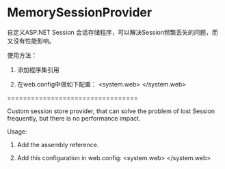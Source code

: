 # MemorySessionProvider

自定义ASP.NET Session 会话存储程序，可以解决Session频繁丢失的问题，而又没有性能影响。

使用方法：

1. 添加程序集引用

2. 在web.config中做如下配置：
    <system.web>
      <sessionState timeout="20" mode="Custom" customProvider="MemorySessionProvider">
        <providers>
          <add name="MemorySessionProvider" type="MemorySessionProvider.SessionProvider,MemorySessionProvider"/>
        </providers>
      </sessionState>
    </system.web> 

=================================

Custom session store provider, that can solve the problem of lost Session frequently, but there is no performance impact.

Usage:

1. Add the assembly reference.

2. Add this configuration in web.config:
    <system.web>
      <sessionState timeout="20" mode="Custom" customProvider="MemorySessionProvider">
        <providers>
          <add name="MemorySessionProvider" type="MemorySessionProvider.SessionProvider,MemorySessionProvider"/>
        </providers>
      </sessionState>
    </system.web> 
